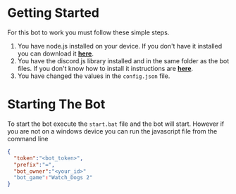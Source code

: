 # Getting Started
For this bot to work you must follow these simple steps.

1. You have node.js installed on your device. If you don't have it installed you can download it **[here](https://nodejs.org)**.
2. You have the discord.js library installed and in the same folder as the bot files. If you don't know how to install it instructions are **[here](https://discord.js.org/#/)**.
3. You have changed the values in the `config.json` file.

# Starting The Bot
To start the bot execute the `start.bat` file and the bot will start. However if you are not on a windows device you can run the javascript file from the command line

```json
{
  "token":"<bot_token>",
  "prefix":"=",
  "bot_owner":"<your_id>"
  "bot_game":"Watch_Dogs 2"
}
```
